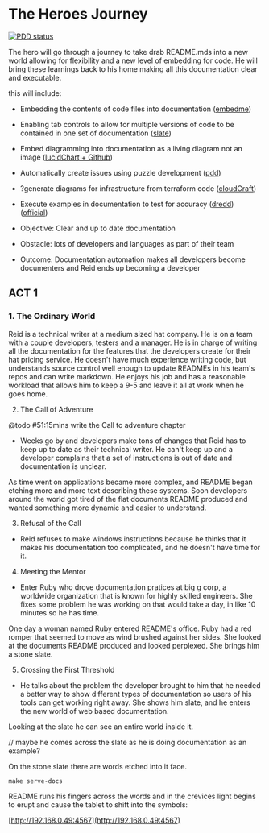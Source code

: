 # The Heroes Journey

[![PDD status](http://www.0pdd.com/svg?name=raboley/the-heroes-journey)](http://www.0pdd.com/p?name=raboley/the-heroes-journey)

The hero will go through a journey to take drab README.mds into a new world allowing for flexibility and a new level of embedding for code. He will bring these learnings back to his home making all this documentation clear and executable.

this will include:

* Embedding the contents of code files into documentation ([embedme](https://github.com/zakhenry/embedme))
* Enabling tab controls to allow for multiple versions of code to be contained in one set of documentation ([slate](https://github.com/slatedocs/slate/wiki/Markdown-Syntax))
* Embed diagramming into documentation as a living diagram not an image ([lucidChart + Github](https://www.lucidchart.com/pages/integrations/github))
* Automatically create issues using puzzle development ([pdd](http://www.0pdd.com))
* ?generate diagrams for infrastructure from terraform code ([cloudCraft](https://medium.com/faun/modules-tf-convert-visual-aws-diagram-into-terraform-configurations-e61fb0574b10))
* Execute examples in documentation to test for accuracy ([dredd](https://rollout.io/blog/testing-code-examples-in-documentation/)) ([official](https://dredd.org/en/latest/))

* Objective: Clear and up to date documentation
* Obstacle: lots of developers and languages as part of their team
* Outcome: Documentation automation makes all developers become documenters and Reid ends up becoming a developer

## ACT 1

### 1. The Ordinary World

Reid is a technical writer at a medium sized hat company. He is on a team with a couple developers, testers and a manager. He is in charge of writing all the documentation for the features that the developers create for their hat pricing service. He doesn't have much experience writing code, but understands source control well enough to update READMEs in his team's repos and can write markdown. He enjoys his job and has a reasonable workload that allows him to keep a 9-5 and leave it all at work when he goes home.

2. The Call of Adventure

@todo #51:15mins write the Call to adventure chapter

* Weeks go by and developers make tons of changes that Reid has to keep up to date as their technical writer. He can't keep up and a developer complains that a set of instructions is out of date and documentation is unclear.

As time went on applications became more complex, and README began etching more and more text describing these systems. Soon developers around the world got tired of the flat documents README produced and wanted something more dynamic and easier to understand.

3. Refusal of the Call

* Reid refuses to make windows instructions because he thinks that it makes his documentation too complicated, and he doesn't have time for it.

4. Meeting the Mentor

* Enter Ruby who drove documentation pratices at big g corp, a worldwide organization that is known for highly skilled engineers. She fixes some problem he was working on that would take a day, in like 10 minutes so he has time.

One day a woman named Ruby entered README's office. Ruby had a red romper that seemed to move as wind brushed against her sides. She looked at the documents README produced and looked perplexed.
She brings him a stone slate.

5. Crossing the First Threshold

* He talks about the problem the developer brought to him that he needed a better way to show different types of documentation so users of his tools can get working right away. She shows him slate, and he enters the new world of web based documentation.

Looking at the slate he can see an entire world inside it.

// maybe he comes across the slate as he is doing documentation as an example?

On the stone slate there are words etched into it face.

```shell
make serve-docs
```

README runs his fingers across the words and in the crevices light begins to erupt and cause the tablet to shift into the symbols:

[http://192.168.0.49:4567](http://192.168.0.49:4567)
